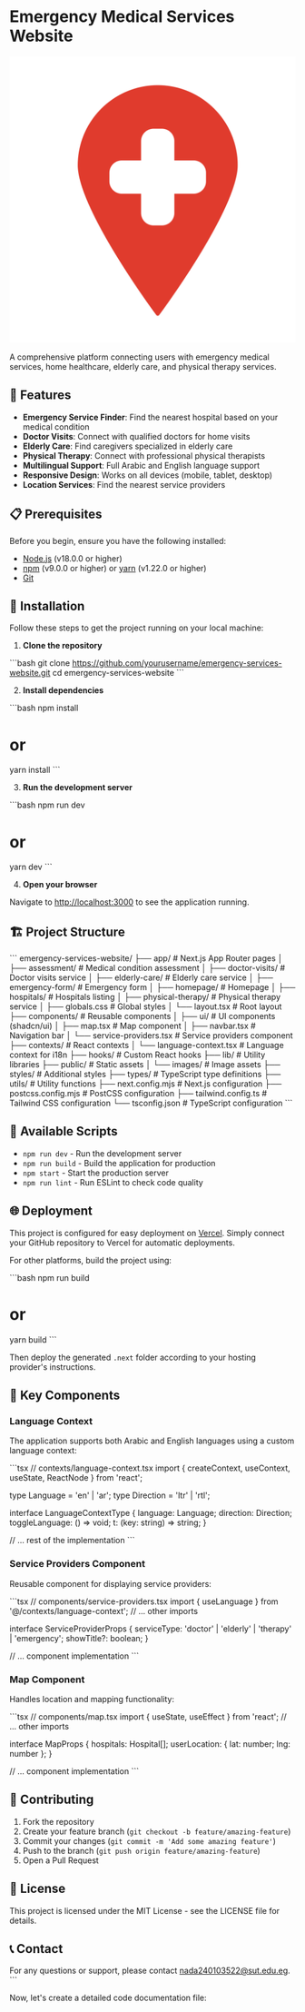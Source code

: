 # Emergency Medical Services Website

![Emergency Services Logo](/public/images/emergency-logo.png)

A comprehensive platform connecting users with emergency medical services, home healthcare, elderly care, and physical therapy services.

## 🚀 Features

- **Emergency Service Finder**: Find the nearest hospital based on your medical condition
- **Doctor Visits**: Connect with qualified doctors for home visits
- **Elderly Care**: Find caregivers specialized in elderly care
- **Physical Therapy**: Connect with professional physical therapists
- **Multilingual Support**: Full Arabic and English language support
- **Responsive Design**: Works on all devices (mobile, tablet, desktop)
- **Location Services**: Find the nearest service providers

## 📋 Prerequisites

Before you begin, ensure you have the following installed:
- [Node.js](https://nodejs.org/) (v18.0.0 or higher)
- [npm](https://www.npmjs.com/) (v9.0.0 or higher) or [yarn](https://yarnpkg.com/) (v1.22.0 or higher)
- [Git](https://git-scm.com/)

## 🔧 Installation

Follow these steps to get the project running on your local machine:

1. **Clone the repository**

\`\`\`bash
git clone https://github.com/yourusername/emergency-services-website.git
cd emergency-services-website
\`\`\`

2. **Install dependencies**

\`\`\`bash
npm install
# or
yarn install
\`\`\`

3. **Run the development server**

\`\`\`bash
npm run dev
# or
yarn dev
\`\`\`

4. **Open your browser**

Navigate to [http://localhost:3000](http://localhost:3000) to see the application running.

## 🏗️ Project Structure

\`\`\`
emergency-services-website/
├── app/                    # Next.js App Router pages
│   ├── assessment/         # Medical condition assessment
│   ├── doctor-visits/      # Doctor visits service
│   ├── elderly-care/       # Elderly care service
│   ├── emergency-form/     # Emergency form
│   ├── homepage/           # Homepage
│   ├── hospitals/          # Hospitals listing
│   ├── physical-therapy/   # Physical therapy service
│   ├── globals.css         # Global styles
│   └── layout.tsx          # Root layout
├── components/             # Reusable components
│   ├── ui/                 # UI components (shadcn/ui)
│   ├── map.tsx             # Map component
│   ├── navbar.tsx          # Navigation bar
│   └── service-providers.tsx # Service providers component
├── contexts/               # React contexts
│   └── language-context.tsx # Language context for i18n
├── hooks/                  # Custom React hooks
├── lib/                    # Utility libraries
├── public/                 # Static assets
│   └── images/             # Image assets
├── styles/                 # Additional styles
├── types/                  # TypeScript type definitions
├── utils/                  # Utility functions
├── next.config.mjs         # Next.js configuration
├── postcss.config.mjs      # PostCSS configuration
├── tailwind.config.ts      # Tailwind CSS configuration
└── tsconfig.json           # TypeScript configuration
\`\`\`

## 🔄 Available Scripts

- `npm run dev` - Run the development server
- `npm run build` - Build the application for production
- `npm start` - Start the production server
- `npm run lint` - Run ESLint to check code quality

## 🌐 Deployment

This project is configured for easy deployment on [Vercel](https://vercel.com/). Simply connect your GitHub repository to Vercel for automatic deployments.

For other platforms, build the project using:

\`\`\`bash
npm run build
# or
yarn build
\`\`\`

Then deploy the generated `.next` folder according to your hosting provider's instructions.

## 🧩 Key Components

### Language Context

The application supports both Arabic and English languages using a custom language context:

\`\`\`tsx
// contexts/language-context.tsx
import { createContext, useContext, useState, ReactNode } from 'react';

type Language = 'en' | 'ar';
type Direction = 'ltr' | 'rtl';

interface LanguageContextType {
  language: Language;
  direction: Direction;
  toggleLanguage: () => void;
  t: (key: string) => string;
}

// ... rest of the implementation
\`\`\`

### Service Providers Component

Reusable component for displaying service providers:

\`\`\`tsx
// components/service-providers.tsx
import { useLanguage } from '@/contexts/language-context';
// ... other imports

interface ServiceProviderProps {
  serviceType: 'doctor' | 'elderly' | 'therapy' | 'emergency';
  showTitle?: boolean;
}

// ... component implementation
\`\`\`

### Map Component

Handles location and mapping functionality:

\`\`\`tsx
// components/map.tsx
import { useState, useEffect } from 'react';
// ... other imports

interface MapProps {
  hospitals: Hospital[];
  userLocation: { lat: number; lng: number };
}

// ... component implementation
\`\`\`

## 🤝 Contributing

1. Fork the repository
2. Create your feature branch (`git checkout -b feature/amazing-feature`)
3. Commit your changes (`git commit -m 'Add some amazing feature'`)
4. Push to the branch (`git push origin feature/amazing-feature`)
5. Open a Pull Request

## 📄 License

This project is licensed under the MIT License - see the LICENSE file for details.

## 📞 Contact

For any questions or support, please contact [nada240103522@sut.edu.eg](mailto:your-email@example.com).
\`\`\`

Now, let's create a detailed code documentation file:
